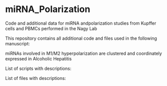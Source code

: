 # miRNA_Polarization
Code and additional data for miRNA andpolarization studies from Kupffer cells and PBMCs performed in the Nagy Lab

This repository contains all additional code and files used in the following manuscript:

miRNAs involved in M1/M2 hyperpolarization are clustered and coordinately expressed in Alcoholic Hepatitis

List of scripts with descriptions:


List of files with descriptions:
